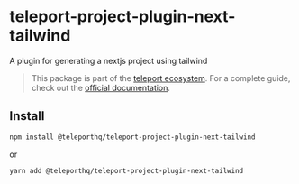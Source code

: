 # teleport-project-plugin-next-tailwind

A plugin for generating a nextjs project using tailwind

> This package is part of the [teleport ecosystem](https://github.com/teleporthq/teleport-code-generators). For a complete guide, check out the [official documentation](https://docs.teleporthq.io/).

## Install
```bash
npm install @teleporthq/teleport-project-plugin-next-tailwind
```
or
```bash
yarn add @teleporthq/teleport-project-plugin-next-tailwind
```
